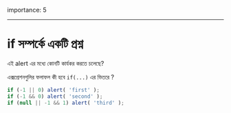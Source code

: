 importance: 5

---

# if সম্পর্কে একটি প্রশ্ন

এই alert এর মধ্যে কোনটি কার্যকর করতে চলেছে?

এক্সপ্রেশনগুলির ফলাফল কী হবে `if(...)` এর ভিতরে ?

```js
if (-1 || 0) alert( 'first' );
if (-1 && 0) alert( 'second' );
if (null || -1 && 1) alert( 'third' );
```

